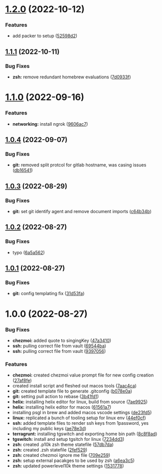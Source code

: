 # [1.2.0](https://github.com/kolvin/dotfiles/compare/v1.1.1...v1.2.0) (2022-10-12)


### Features

* add packer to setup ([52598d2](https://github.com/kolvin/dotfiles/commit/52598d25433a6d5a0f4355f520f8330da6df6399))

## [1.1.1](https://github.com/kolvin/dotfiles/compare/v1.1.0...v1.1.1) (2022-10-11)


### Bug Fixes

* **zsh:** remove redundant homebrew evaluations ([7d0933f](https://github.com/kolvin/dotfiles/commit/7d0933fdcb09371165d82b8236753796455df818))

# [1.1.0](https://github.com/kolvin/dotfiles/compare/v1.0.4...v1.1.0) (2022-09-16)


### Features

* **networking:** install ngrok ([9606ac7](https://github.com/kolvin/dotfiles/commit/9606ac7391c609a09d95e50dc0526c8d05ae84d0))

## [1.0.4](https://github.com/kolvin/dotfiles/compare/v1.0.3...v1.0.4) (2022-09-07)


### Bug Fixes

* **git:** removed split protcol for gitlab hostname, was casing issues ([db16541](https://github.com/kolvin/dotfiles/commit/db16541caa974a4493a38fe6d12043c72a8c2999))

## [1.0.3](https://github.com/kolvin/dotfiles/compare/v1.0.2...v1.0.3) (2022-08-29)


### Bug Fixes

* **git:** set git identify agent and remove document imports ([c64b34b](https://github.com/kolvin/dotfiles/commit/c64b34bd3f5788189d488cb12eebaf49f071f358))

## [1.0.2](https://github.com/kolvin/dotfiles/compare/v1.0.1...v1.0.2) (2022-08-27)


### Bug Fixes

* typo ([6a5a562](https://github.com/kolvin/dotfiles/commit/6a5a56237951d5e570ca77c46b33d6f072e28eab))

## [1.0.1](https://github.com/kolvin/dotfiles/compare/v1.0.0...v1.0.1) (2022-08-27)


### Bug Fixes

* **git:** config templating fix ([31d53fa](https://github.com/kolvin/dotfiles/commit/31d53faa34ff0293a78aeedb42730a8a1146295c))

# 1.0.0 (2022-08-27)


### Bug Fixes

* **chezmoi:** added quote to singingKey ([47a3410](https://github.com/kolvin/dotfiles/commit/47a34103a507bea8b54548c1882fe9d42f9ace90))
* **ssh:** pulling correct file from vault ([69544ba](https://github.com/kolvin/dotfiles/commit/69544ba17d9d666cc3d0f44aa19b0f8765ea08ff))
* **ssh:** pulling correct file from vault ([9397056](https://github.com/kolvin/dotfiles/commit/9397056ebacf7dbf8c96652c25234620f62de756))


### Features

* **chezmoi:** created chezmoi value prompt file for new config creation ([27af8fe](https://github.com/kolvin/dotfiles/commit/27af8fe1cb1445c1e51132ca6b75eb1adecade3d))
* created install script and fleshed out macos tools ([7aac4ca](https://github.com/kolvin/dotfiles/commit/7aac4ca2b54e4a6af95df8a544b1a68cb236f7da))
* **git:** created template file to generate .gitconfig ([b078e0a](https://github.com/kolvin/dotfiles/commit/b078e0a40497fdd3949557b73439e206f422b418))
* **git:** setting pull action to rebase ([3b41fd1](https://github.com/kolvin/dotfiles/commit/3b41fd10414cee5c5218c847327d8b8424f21914))
* **helix:** installing helix editor for linux, build from source ([7ae9925](https://github.com/kolvin/dotfiles/commit/7ae9925058aae9cfd14002773ac3d5f89ca2ad56))
* **helix:** installing helix editor for macos ([61561a7](https://github.com/kolvin/dotfiles/commit/61561a75b6776990a99dd1f59a30d4e919b44e30))
* installing psgl in brew and added macos vscode settings ([de23fd5](https://github.com/kolvin/dotfiles/commit/de23fd5212d794658565cd88fb83babb91f1e30c))
* **linux:** replicated a bunch of tooling setup for linux env ([44ef0cf](https://github.com/kolvin/dotfiles/commit/44ef0cf5a6e9f240898cdeae8828a2348f84216a))
* **ssh:** added template files to render ssh keys from 1password, yes including my public keys ([ae78e3d](https://github.com/kolvin/dotfiles/commit/ae78e3d91b88aa9092948d7e07230df777a57d94))
* **terragrunt:** installing tgswitch and exporting home bin path ([8c8f8ad](https://github.com/kolvin/dotfiles/commit/8c8f8ad3b03dd52aa4b72380a14428b28e6eed29))
* **tgswitch:** install and setup tgsitch for linux ([7234dd3](https://github.com/kolvin/dotfiles/commit/7234dd3ef57e28531787b8c4019d3f86bf5b8669))
* **zsh:** created .p10k zsh theme statefile ([57db7da](https://github.com/kolvin/dotfiles/commit/57db7dab4a8d32b7701f9184b38529eccc2624a5))
* **zsh:** created .zsh statefile ([2fef529](https://github.com/kolvin/dotfiles/commit/2fef529fd2b22315821bad2c6eeb1e45833c345c))
* **zsh:** created chezmoi ignore me file ([709e259](https://github.com/kolvin/dotfiles/commit/709e259244a0ce9bee98d67f217f09078d737dff))
* **zsh:** setup external pacakges to be used by zsh ([a6ea3c5](https://github.com/kolvin/dotfiles/commit/a6ea3c52208d6acb5ff43c04f921759312373f9b))
* **zsh:** updated powerlevel10k theme settings ([1531778](https://github.com/kolvin/dotfiles/commit/15317783da7a6c420f4dc2c2e8e464bb99a1901c))
